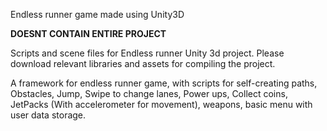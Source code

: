 Endless runner game made using Unity3D

**DOESNT CONTAIN ENTIRE PROJECT**

Scripts and scene files for Endless runner Unity 3d project.
Please download relevant libraries and assets for compiling the project.

A framework for endless runner game, with scripts for self-creating paths, Obstacles, Jump, Swipe to change lanes, Power ups,
Collect coins, JetPacks (With accelerometer for movement), weapons, basic menu with user data storage.


